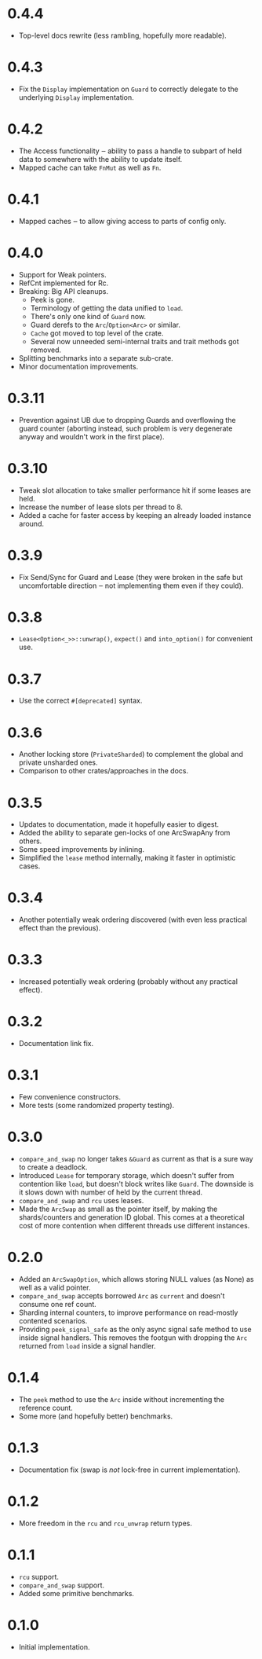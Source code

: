# 0.4.4

* Top-level docs rewrite (less rambling, hopefully more readable).

# 0.4.3

* Fix the `Display` implementation on `Guard` to correctly delegate to the
  underlying `Display` implementation.

# 0.4.2

* The Access functionality ‒ ability to pass a handle to subpart of held data to
  somewhere with the ability to update itself.
* Mapped cache can take `FnMut` as well as `Fn`.

# 0.4.1

* Mapped caches ‒ to allow giving access to parts of config only.

# 0.4.0

* Support for Weak pointers.
* RefCnt implemented for Rc.
* Breaking: Big API cleanups.
  - Peek is gone.
  - Terminology of getting the data unified to `load`.
  - There's only one kind of `Guard` now.
  - Guard derefs to the `Arc`/`Option<Arc>` or similar.
  - `Cache` got moved to top level of the crate.
  - Several now unneeded semi-internal traits and trait methods got removed.
* Splitting benchmarks into a separate sub-crate.
* Minor documentation improvements.

# 0.3.11

* Prevention against UB due to dropping Guards and overflowing the guard
  counter (aborting instead, such problem is very degenerate anyway and wouldn't
  work in the first place).

# 0.3.10

* Tweak slot allocation to take smaller performance hit if some leases are held.
* Increase the number of lease slots per thread to 8.
* Added a cache for faster access by keeping an already loaded instance around.

# 0.3.9

* Fix Send/Sync for Guard and Lease (they were broken in the safe but
  uncomfortable direction ‒ not implementing them even if they could).

# 0.3.8

* `Lease<Option<_>>::unwrap()`, `expect()` and `into_option()` for convenient
  use.

# 0.3.7

* Use the correct `#[deprecated]` syntax.

# 0.3.6

* Another locking store (`PrivateSharded`) to complement the global and private
  unsharded ones.
* Comparison to other crates/approaches in the docs.

# 0.3.5

* Updates to documentation, made it hopefully easier to digest.
* Added the ability to separate gen-locks of one ArcSwapAny from others.
* Some speed improvements by inlining.
* Simplified the `lease` method internally, making it faster in optimistic
  cases.

# 0.3.4

* Another potentially weak ordering discovered (with even less practical effect
  than the previous).

# 0.3.3

* Increased potentially weak ordering (probably without any practical effect).

# 0.3.2

* Documentation link fix.

# 0.3.1

* Few convenience constructors.
* More tests (some randomized property testing).

# 0.3.0

* `compare_and_swap` no longer takes `&Guard` as current as that is a sure way
  to create a deadlock.
* Introduced `Lease` for temporary storage, which doesn't suffer from contention
  like `load`, but doesn't block writes like `Guard`. The downside is it slows
  down with number of held by the current thread.
* `compare_and_swap` and `rcu` uses leases.
* Made the `ArcSwap` as small as the pointer itself, by making the
  shards/counters and generation ID global. This comes at a theoretical cost of
  more contention when different threads use different instances.

# 0.2.0

* Added an `ArcSwapOption`, which allows storing NULL values (as None) as well
  as a valid pointer.
* `compare_and_swap` accepts borrowed `Arc` as `current` and doesn't consume one
  ref count.
* Sharding internal counters, to improve performance on read-mostly contented
  scenarios.
* Providing `peek_signal_safe` as the only async signal safe method to use
  inside signal handlers. This removes the footgun with dropping the `Arc`
  returned from `load` inside a signal handler.

# 0.1.4

* The `peek` method to use the `Arc` inside without incrementing the reference
  count.
* Some more (and hopefully better) benchmarks.

# 0.1.3

* Documentation fix (swap is *not* lock-free in current implementation).

# 0.1.2

* More freedom in the `rcu` and `rcu_unwrap` return types.

# 0.1.1

* `rcu` support.
* `compare_and_swap` support.
* Added some primitive benchmarks.

# 0.1.0

* Initial implementation.
